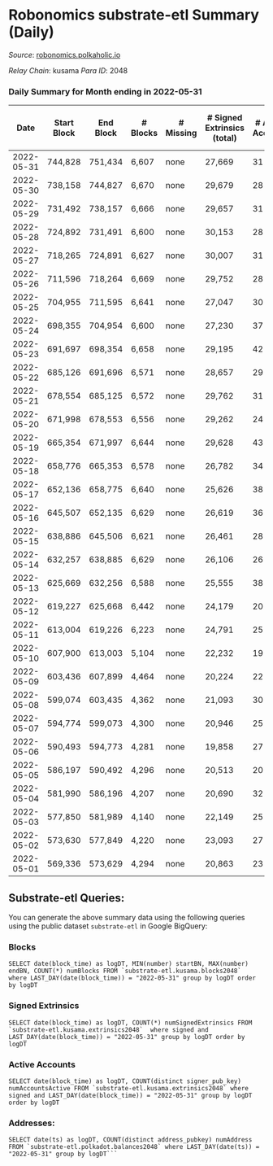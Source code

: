 # Robonomics substrate-etl Summary (Daily)

_Source_: [robonomics.polkaholic.io](https://robonomics.polkaholic.io)

*Relay Chain*: kusama
*Para ID*: 2048



### Daily Summary for Month ending in 2022-05-31


| Date | Start Block | End Block | # Blocks | # Missing | # Signed Extrinsics (total) | # Active Accounts | # Addresses with Balances | # Events | # Transfers | # XCM Transfers In | # XCM Transfers Out |
| ---- | ----------- | --------- | -------- | --------- | --------------------------- | ----------------- | ------------------------- | -------- | ----------- | ------------------ | ------------------- |
| 2022-05-31 | 744,828 | 751,434 | 6,607 | none  | 27,669 | 31 | 2,564 | 120,986 |   |   |   |
| 2022-05-30 | 738,158 | 744,827 | 6,670 | none  | 29,679 | 28 | 2,563 | 130,961 | 7 ($1,821.98) |   |   |
| 2022-05-29 | 731,492 | 738,157 | 6,666 | none  | 29,657 | 31 | 2,562 | 131,768 | 2 ($175.61) |   |   |
| 2022-05-28 | 724,892 | 731,491 | 6,600 | none  | 30,153 | 28 | 2,562 | 132,939 | 9 ($26,685.34) |   |   |
| 2022-05-27 | 718,265 | 724,891 | 6,627 | none  | 30,007 | 31 | 2,561 | 132,649 | 1 ($12.30) |   |   |
| 2022-05-26 | 711,596 | 718,264 | 6,669 | none  | 29,752 | 28 | 2,561 | 131,981 | 3  |   |   |
| 2022-05-25 | 704,955 | 711,595 | 6,641 | none  | 27,047 | 30 | 2,561 | 119,436 | 6  |   |   |
| 2022-05-24 | 698,355 | 704,954 | 6,600 | none  | 27,230 | 37 | 2,561 | 120,565 | 6 ($713.51) |   |   |
| 2022-05-23 | 691,697 | 698,354 | 6,658 | none  | 29,195 | 42 | 2,561 | 130,040 | 8 ($6,527.84) |   |   |
| 2022-05-22 | 685,126 | 691,696 | 6,571 | none  | 28,657 | 29 | 2,558 | 128,295 | 8 ($20.29) |   |   |
| 2022-05-21 | 678,554 | 685,125 | 6,572 | none  | 29,762 | 31 | 2,557 | 131,619 | 4 ($3.14) |   |   |
| 2022-05-20 | 671,998 | 678,553 | 6,556 | none  | 29,262 | 24 | 2,557 | 129,489 | 3 ($190.47) |   |   |
| 2022-05-19 | 665,354 | 671,997 | 6,644 | none  | 29,628 | 43 | 2,557 | 130,761 | 7 ($310.23) |   |   |
| 2022-05-18 | 658,776 | 665,353 | 6,578 | none  | 26,782 | 34 | 2,552 | 118,133 | 6 ($11,227.73) |   |   |
| 2022-05-17 | 652,136 | 658,775 | 6,640 | none  | 25,626 | 38 | 2,552 | 111,073 | 8 ($49.57) |   |   |
| 2022-05-16 | 645,507 | 652,135 | 6,629 | none  | 26,619 | 36 | 2,549 | 113,880 | 7 ($2,419.02) |   |   |
| 2022-05-15 | 638,886 | 645,506 | 6,621 | none  | 26,461 | 28 | 2,548 | 113,356 | 2 ($46.79) |   |   |
| 2022-05-14 | 632,257 | 638,885 | 6,629 | none  | 26,106 | 26 | 2,548 | 112,380 | 6 ($2,958.52) |   |   |
| 2022-05-13 | 625,669 | 632,256 | 6,588 | none  | 25,555 | 38 | 2,548 | 110,540 | 4  |   |   |
| 2022-05-12 | 619,227 | 625,668 | 6,442 | none  | 24,179 | 20 | 2,548 | 105,610 | 2 ($142.47) |   |   |
| 2022-05-11 | 613,004 | 619,226 | 6,223 | none  | 24,791 | 25 | 2,546 | 106,358 | 5 ($1,892.29) |   |   |
| 2022-05-10 | 607,900 | 613,003 | 5,104 | none  | 22,232 | 19 | 2,546 | 92,986 | 1  |   |   |
| 2022-05-09 | 603,436 | 607,899 | 4,464 | none  | 20,224 | 22 | 2,546 | 83,797 | 2  |   |   |
| 2022-05-08 | 599,074 | 603,435 | 4,362 | none  | 21,093 | 30 | 2,545 | 86,034 | 2 ($176.47) |   |   |
| 2022-05-07 | 594,774 | 599,073 | 4,300 | none  | 20,946 | 25 | 2,545 | 85,159 | 3  |   |   |
| 2022-05-06 | 590,493 | 594,773 | 4,281 | none  | 19,858 | 27 | 2,545 | 81,861 | 5 ($168.71) |   |   |
| 2022-05-05 | 586,197 | 590,492 | 4,296 | none  | 20,513 | 20 | 2,545 | 83,807 | 2  |   |   |
| 2022-05-04 | 581,990 | 586,196 | 4,207 | none  | 20,690 | 32 | 2,545 | 83,973 | 3  |   |   |
| 2022-05-03 | 577,850 | 581,989 | 4,140 | none  | 22,149 | 25 | 2,544 | 91,289 | 1 ($28.65) |   |   |
| 2022-05-02 | 573,630 | 577,849 | 4,220 | none  | 23,093 | 27 | 2,544 | 95,570 | 5 ($2,321.72) |   |   |
| 2022-05-01 | 569,336 | 573,629 | 4,294 | none  | 20,863 | 23 | 2,544 | 84,851 | 1 ($838.20) |   |   |

## Substrate-etl Queries:
You can generate the above summary data using the following queries using the public dataset `substrate-etl` in Google BigQuery:


### Blocks
```
SELECT date(block_time) as logDT, MIN(number) startBN, MAX(number) endBN, COUNT(*) numBlocks FROM `substrate-etl.kusama.blocks2048`  where LAST_DAY(date(block_time)) = "2022-05-31" group by logDT order by logDT
```


### Signed Extrinsics
```
SELECT date(block_time) as logDT, COUNT(*) numSignedExtrinsics FROM `substrate-etl.kusama.extrinsics2048`  where signed and LAST_DAY(date(block_time)) = "2022-05-31" group by logDT order by logDT
```


### Active Accounts
```
SELECT date(block_time) as logDT, COUNT(distinct signer_pub_key) numAccountsActive FROM `substrate-etl.kusama.extrinsics2048` where signed and LAST_DAY(date(block_time)) = "2022-05-31" group by logDT order by logDT
```


### Addresses:
```
SELECT date(ts) as logDT, COUNT(distinct address_pubkey) numAddress FROM `substrate-etl.polkadot.balances2048` where LAST_DAY(date(ts)) = "2022-05-31" group by logDT```

